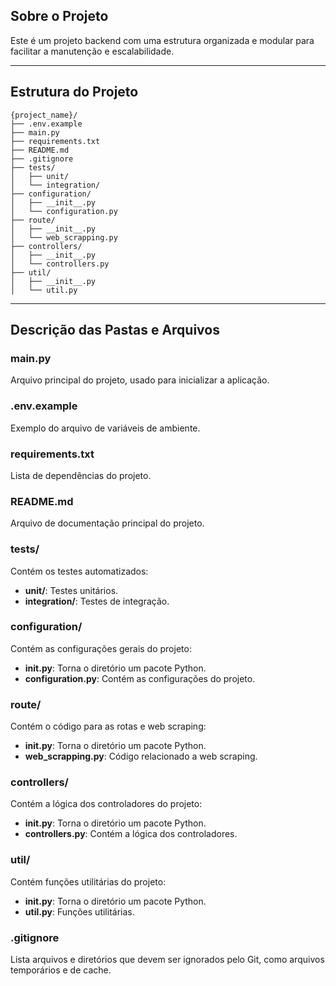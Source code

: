 ## Sobre o Projeto
Este é um projeto backend com uma estrutura organizada e modular para facilitar a manutenção e escalabilidade.

---

## Estrutura do Projeto

```
{project_name}/
├── .env.example
├── main.py
├── requirements.txt
├── README.md
├── .gitignore
├── tests/
│   ├── unit/
│   └── integration/
├── configuration/
│   ├── __init__.py
│   └── configuration.py
├── route/
│   ├── __init__.py
│   └── web_scrapping.py
├── controllers/
│   ├── __init__.py
│   └── controllers.py
├── util/
│   ├── __init__.py
│   └── util.py

```

---

## Descrição das Pastas e Arquivos

### **main.py**
Arquivo principal do projeto, usado para inicializar a aplicação.

### **.env.example**
Exemplo do arquivo de variáveis de ambiente.

### **requirements.txt**
Lista de dependências do projeto.

### **README.md**
Arquivo de documentação principal do projeto.

### **tests/**
Contém os testes automatizados:
- **unit/**: Testes unitários.
- **integration/**: Testes de integração.

### **configuration/**
Contém as configurações gerais do projeto:
- **__init__.py**: Torna o diretório um pacote Python.
- **configuration.py**: Contém as configurações do projeto.

### **route/**
Contém o código para as rotas e web scraping:
- **__init__.py**: Torna o diretório um pacote Python.
- **web_scrapping.py**: Código relacionado a web scraping.

### **controllers/**
Contém a lógica dos controladores do projeto:
- **__init__.py**: Torna o diretório um pacote Python.
- **controllers.py**: Contém a lógica dos controladores.

### **util/**
Contém funções utilitárias do projeto:
- **__init__.py**: Torna o diretório um pacote Python.
- **util.py**: Funções utilitárias.

### **.gitignore**
Lista arquivos e diretórios que devem ser ignorados pelo Git, como arquivos temporários e de cache.

